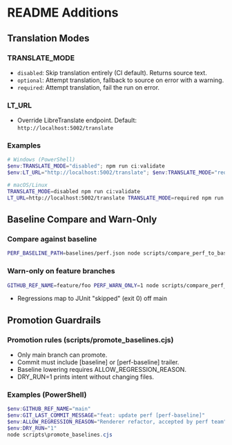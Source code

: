 # README Additions

## Translation Modes

### TRANSLATE_MODE
- `disabled`: Skip translation entirely (CI default). Returns source text.
- `optional`: Attempt translation, fallback to source on error with a warning.
- `required`: Attempt translation, fail the run on error.

### LT_URL
- Override LibreTranslate endpoint. Default: `http://localhost:5002/translate`

### Examples
```powershell
# Windows (PowerShell)
$env:TRANSLATE_MODE="disabled"; npm run ci:validate
$env:LT_URL="http://localhost:5002/translate"; $env:TRANSLATE_MODE="required"; npm run generate
```

```bash
# macOS/Linux
TRANSLATE_MODE=disabled npm run ci:validate
LT_URL=http://localhost:5002/translate TRANSLATE_MODE=required npm run generate
```

## Baseline Compare and Warn-Only

### Compare against baseline
```bash
PERF_BASELINE_PATH=baselines/perf.json node scripts/compare_perf_to_baseline.cjs
```

### Warn-only on feature branches
```bash
GITHUB_REF_NAME=feature/foo PERF_WARN_ONLY=1 node scripts/compare_perf_to_baseline.cjs
```
- Regressions map to JUnit "skipped" (exit 0) off main

## Promotion Guardrails

### Promotion rules (scripts/promote_baselines.cjs)
- Only main branch can promote.
- Commit must include [baseline] or [perf-baseline] trailer.
- Baseline lowering requires ALLOW_REGRESSION_REASON.
- DRY_RUN=1 prints intent without changing files.

### Examples (PowerShell)
```powershell
$env:GITHUB_REF_NAME="main"
$env:GIT_LAST_COMMIT_MESSAGE="feat: update perf [perf-baseline]"
$env:ALLOW_REGRESSION_REASON="Renderer refactor, accepted by perf team"
$env:DRY_RUN="1"
node scripts\promote_baselines.cjs
```